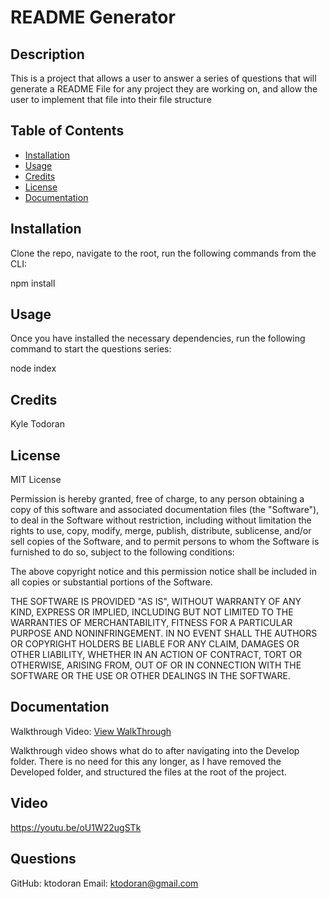 # README Generator

## Description

This is a project that allows a user to answer a series of questions that will generate a README File for any project they are working on, and allow the user to implement that file into their file structure

## Table of Contents
- [Installation](#Installation)
- [Usage](#usage)
- [Credits](#credits)
- [License](#license)
- [Documentation](#documentation)

## Installation

Clone the repo, navigate to the root, run the following commands from the CLI:

npm install 

## Usage

Once you have installed the necessary dependencies, run the following command to start the questions series:

node index

## Credits

Kyle Todoran

## License

MIT License

Permission is hereby granted, free of charge, to any person obtaining a copy
of this software and associated documentation files (the "Software"), to deal
in the Software without restriction, including without limitation the rights
to use, copy, modify, merge, publish, distribute, sublicense, and/or sell
copies of the Software, and to permit persons to whom the Software is
furnished to do so, subject to the following conditions:

The above copyright notice and this permission notice shall be included in all
copies or substantial portions of the Software.

THE SOFTWARE IS PROVIDED "AS IS", WITHOUT WARRANTY OF ANY KIND, EXPRESS OR
IMPLIED, INCLUDING BUT NOT LIMITED TO THE WARRANTIES OF MERCHANTABILITY,
FITNESS FOR A PARTICULAR PURPOSE AND NONINFRINGEMENT. IN NO EVENT SHALL THE
AUTHORS OR COPYRIGHT HOLDERS BE LIABLE FOR ANY CLAIM, DAMAGES OR OTHER
LIABILITY, WHETHER IN AN ACTION OF CONTRACT, TORT OR OTHERWISE, ARISING FROM,
OUT OF OR IN CONNECTION WITH THE SOFTWARE OR THE USE OR OTHER DEALINGS IN THE
SOFTWARE.

## Documentation

Walkthrough Video: [View WalkThrough](https://youtu.be/oU1W22ugSTk "Walkthrough")

Walkthrough video shows what do to after navigating into the Develop folder. There is no need for this any longer, as I have removed the Developed folder, and structured the files at the root of the project.

## Video
https://youtu.be/oU1W22ugSTk

## Questions
GitHub: ktodoran
Email: ktodoran@gmail.com